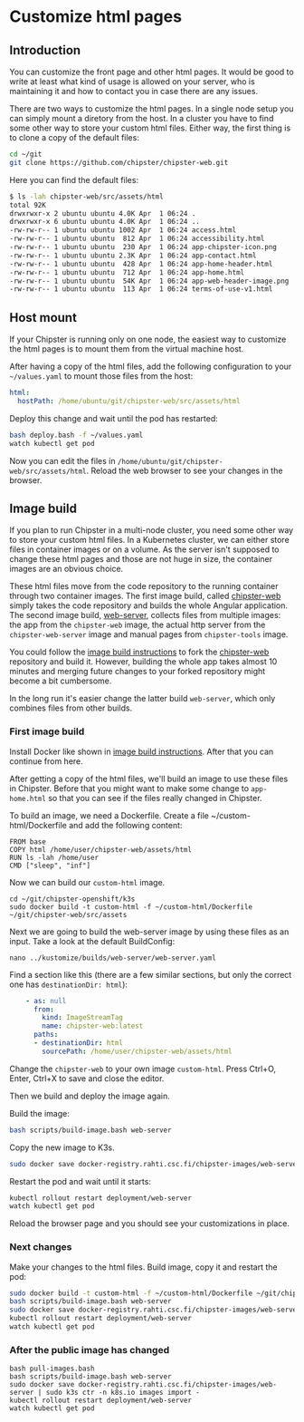 # Customize html pages
## Introduction

You can customize the front page and other html pages. It would be good to write at least 
what kind of usage is allowed on your server, who is maintaining it and how to contact you in case there
are any issues.

There are two ways to customize the html pages. In a single node setup you can simply mount a diretory from the host. In a cluster you have to find some other way to store your custom html files. Either way, the first thing is to clone a copy of the default files:

```bash
cd ~/git
git clone https://github.com/chipster/chipster-web.git
```

Here you can find the default files:

```bash
$ ls -lah chipster-web/src/assets/html
total 92K
drwxrwxr-x 2 ubuntu ubuntu 4.0K Apr  1 06:24 .
drwxrwxr-x 6 ubuntu ubuntu 4.0K Apr  1 06:24 ..
-rw-rw-r-- 1 ubuntu ubuntu 1002 Apr  1 06:24 access.html
-rw-rw-r-- 1 ubuntu ubuntu  812 Apr  1 06:24 accessibility.html
-rw-rw-r-- 1 ubuntu ubuntu  230 Apr  1 06:24 app-chipster-icon.png
-rw-rw-r-- 1 ubuntu ubuntu 2.3K Apr  1 06:24 app-contact.html
-rw-rw-r-- 1 ubuntu ubuntu  428 Apr  1 06:24 app-home-header.html
-rw-rw-r-- 1 ubuntu ubuntu  712 Apr  1 06:24 app-home.html
-rw-rw-r-- 1 ubuntu ubuntu  54K Apr  1 06:24 app-web-header-image.png
-rw-rw-r-- 1 ubuntu ubuntu  113 Apr  1 06:24 terms-of-use-v1.html
```

## Host mount

If your Chipster is running only on one node, the easiest way to customize the html pages is to mount them from the virtual machine host. 

After having a copy of the html files, add the following configuration to your `~/values.yaml` to mount those files from the host:

```yaml
html:
  hostPath: /home/ubuntu/git/chipster-web/src/assets/html
```

Deploy this change and wait until the pod has restarted:

```bash
bash deploy.bash -f ~/values.yaml
watch kubectl get pod
```

Now you can edit the files in `/home/ubuntu/git/chipster-web/src/assets/html`. Reload the web
browser to see your changes in the browser.

## Image build

If you plan to run Chipster in a multi-node cluster, you need some other way to store your custom html files. In a Kubernetes cluster, we can either store files in container images or on a volume. As the server isn't supposed to change these html pages and those are not huge in size, the container images are an obvious choice. 

These html files move from the code repository to the running container through two container images. The first image build, called [chipster-web](https://github.com/chipster/chipster-openshift/blob/kustomize-builds/kustomize/builds/chipster-web/Dockerfile) simply takes the code repository and builds the whole Angular application. The second image build, [web-server](https://github.com/chipster/chipster-openshift/blob/kustomize-builds/kustomize/builds/web-server/Dockerfile), collects files from multiple images: the app from the `chipster-web` image, the actual http server from the `chipster-web-server` image and manual pages from `chipster-tools` image. 

You could follow the [image build instructions](build-image.md) to fork the [chipster-web](https://github.com/chipster/chipster-web/tree/kustomize-builds) repository and build it. However, building the whole app takes almost 10 minutes and merging future changes to your forked repository might become a bit cumbersome. 

In the long run it's easier change the latter build `web-server`, which only combines files from other builds.

### First image build

Install Docker like shown in [image build instructions](build-image.md). After that you can continue from here.

After getting a copy of the html files, we'll build an image to use these files in Chipster. Before that you might want to make some change to `app-home.html` so that you can see if the files really changed in Chipster.

To build an image, we need a Dockerfile. Create a file ~/custom-html/Dockerfile and add the following content:

```
FROM base
COPY html /home/user/chipster-web/assets/html
RUN ls -lah /home/user
CMD ["sleep", "inf"]
```


Now we can build our `custom-html` image.

```
cd ~/git/chipster-openshift/k3s
sudo docker build -t custom-html -f ~/custom-html/Dockerfile ~/git/chipster-web/src/assets
```

Next we are going to build the web-server image by using these files as an input. Take a look at the default BuildConfig:

```
nano ../kustomize/builds/web-server/web-server.yaml 
```

Find a section like this (there are a few similar sections, but only the correct one has `destinationDir: html`):

```yaml
    - as: null
      from:
        kind: ImageStreamTag
        name: chipster-web:latest
      paths:
      - destinationDir: html
        sourcePath: /home/user/chipster-web/assets/html
```

Change the `chipster-web` to your own image `custom-html`. Press Ctrl+O, Enter, Ctrl+X to save and close the editor.

Then we build and deploy the image again.

Build the image:

```bash
bash scripts/build-image.bash web-server
```

Copy the new image to K3s.

```bash
sudo docker save docker-registry.rahti.csc.fi/chipster-images/web-server | sudo k3s ctr -n k8s.io images import -
```

Restart the pod and wait until it starts:

```bash
kubectl rollout restart deployment/web-server
watch kubectl get pod
```

Reload the browser page and you should see your customizations in place.

### Next changes

Make your changes to the html files.
Build image, copy it and restart the pod:

```bash
sudo docker build -t custom-html -f ~/custom-html/Dockerfile ~/git/chipster-web/src/assets
bash scripts/build-image.bash web-server
sudo docker save docker-registry.rahti.csc.fi/chipster-images/web-server | sudo k3s ctr -n k8s.io images import -
kubectl rollout restart deployment/web-server
watch kubectl get pod
```

### After the public image has changed

```
bash pull-images.bash
bash scripts/build-image.bash web-server
sudo docker save docker-registry.rahti.csc.fi/chipster-images/web-server | sudo k3s ctr -n k8s.io images import -
kubectl rollout restart deployment/web-server
watch kubectl get pod
```